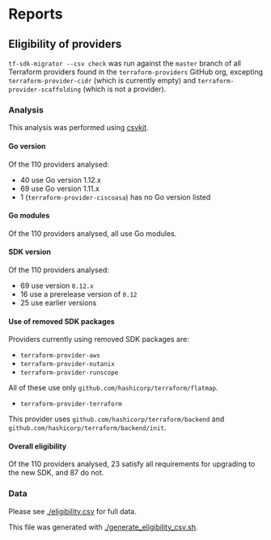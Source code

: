 # Reports

## Eligibility of providers

`tf-sdk-migrator --csv check` was run against the `master` branch of all Terraform providers found in the `terraform-providers` GitHub org, excepting `terraform-provider-cidr` (which is currently empty) and `terraform-provider-scaffolding` (which is not a provider).

### Analysis

This analysis was performed using [csvkit](https://csvkit.readthedocs.io).

#### Go version

Of the 110 providers analysed:
 - 40 use Go version 1.12.x
 - 69 use Go version 1.11.x
 - 1 (`terraform-provider-ciscoasa`) has no Go version listed
 
#### Go modules

Of the 110 providers analysed, all use Go modules.
 
#### SDK version

Of the 110 providers analysed:
 - 69 use version `0.12.x`
 - 16 use a prerelease version of `0.12`
 - 25 use earlier versions

#### Use of removed SDK packages

Providers currently using removed SDK packages are:
 - `terraform-provider-aws`
 - `terraform-provider-nutanix`
 - `terraform-provider-runscope`

All of these use only `github.com/hashicorp/terraform/flatmap`.

 - `terraform-provider-terraform`

This provider uses `github.com/hashicorp/terraform/backend` and `github.com/hashicorp/terraform/backend/init`.

#### Overall eligibility

Of the 110 providers analysed, 23 satisfy all requirements for upgrading to the new SDK, and 87 do not.


### Data

Please see [./eligibility.csv](./eligibility.csv) for full data.

This file was generated with [./generate_eligibility_csv.sh](./generate_eligibility_csv.sh).
